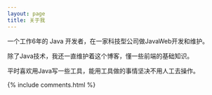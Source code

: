 ```yaml
---
layout: page
title: 关于我 
---
```


一个工作6年的 Java 开发者，在一家科技型公司做JavaWeb开发和维护。

除了Java技术，我还一直维护着这个博客，懂一些前端的基础知识。

平时喜欢用Java写一些工具，能用工具做的事情坚决不用人工去操作。

{% include comments.html %}

